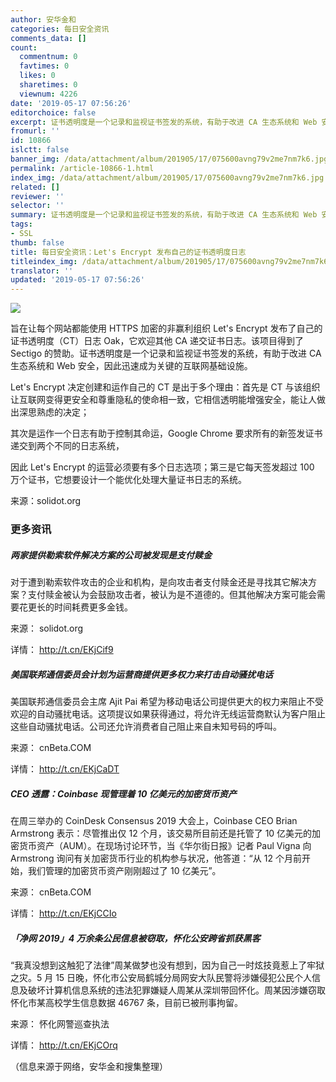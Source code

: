 ```yaml
---
author: 安华金和
categories: 每日安全资讯
comments_data: []
count:
  commentnum: 0
  favtimes: 0
  likes: 0
  sharetimes: 0
  viewnum: 4226
date: '2019-05-17 07:56:26'
editorchoice: false
excerpt: 证书透明度是一个记录和监视证书签发的系统，有助于改进 CA 生态系统和 Web 安全，因此迅速成为关键的互联网基础设施。
fromurl: ''
id: 10866
islctt: false
banner_img: /data/attachment/album/201905/17/075600avng79v2me7nm7k6.jpg
permalink: /article-10866-1.html
index_img: /data/attachment/album/201905/17/075600avng79v2me7nm7k6.jpg
related: []
reviewer: ''
selector: ''
summary: 证书透明度是一个记录和监视证书签发的系统，有助于改进 CA 生态系统和 Web 安全，因此迅速成为关键的互联网基础设施。
tags:
- SSL
thumb: false
title: 每日安全资讯：Let's Encrypt 发布自己的证书透明度日志
titleindex_img: /data/attachment/album/201905/17/075600avng79v2me7nm7k6.jpg
translator: ''
updated: '2019-05-17 07:56:26'
---
```


![](/data/attachment/album/201905/17/075600avng79v2me7nm7k6.jpg)


旨在让每个网站都能使用 HTTPS 加密的非赢利组织 Let's Encrypt 发布了自己的证书透明度（CT）日志 Oak，它欢迎其他 CA 递交证书日志。该项目得到了 Sectigo 的赞助。证书透明度是一个记录和监视证书签发的系统，有助于改进 CA 生态系统和 Web 安全，因此迅速成为关键的互联网基础设施。


Let's Encrypt 决定创建和运作自己的 CT 是出于多个理由：首先是 CT 与该组织让互联网变得更安全和尊重隐私的使命相一致，它相信透明能增强安全，能让人做出深思熟虑的决定；


其次是运作一个日志有助于控制其命运，Google Chrome 要求所有的新签发证书递交到两个不同的日志系统，


因此 Let's Encrypt 的运营必须要有多个日志选项；第三是它每天签发超过 100 万个证书，它想要设计一个能优化处理大量证书日志的系统。


来源：solidot.org


### 更多资讯


##### 两家提供勒索软件解决方案的公司被发现是支付赎金


对于遭到勒索软件攻击的企业和机构，是向攻击者支付赎金还是寻找其它解决方案？支付赎金被认为会鼓励攻击者，被认为是不道德的。但其他解决方案可能会需要花更长的时间耗费更多金钱。


来源： solidot.org


详情： <http://t.cn/EKjCif9> 


##### 美国联邦通信委员会计划为运营商提供更多权力来打击自动骚扰电话


美国联邦通信委员会主席 Ajit Pai 希望为移动电话公司提供更大的权力来阻止不受欢迎的自动骚扰电话。这项提议如果获得通过，将允许无线运营商默认为客户阻止这些自动骚扰电话。公司还允许消费者自己阻止来自未知号码的呼叫。


来源： cnBeta.COM


详情： <http://t.cn/EKjCaDT> 


##### CEO 透露：Coinbase 现管理着 10 亿美元的加密货币资产


在周三举办的 CoinDesk Consensus 2019 大会上，Coinbase CEO Brian Armstrong 表示：尽管推出仅 12 个月，该交易所目前还是托管了 10 亿美元的加密货币资产（AUM）。在现场讨论环节，当《华尔街日报》记者 Paul Vigna 向 Armstrong 询问有关加密货币行业的机构参与状况，他答道：“从 12 个月前开始，我们管理的加密货币资产刚刚超过了 10 亿美元”。


来源： cnBeta.COM


详情： <http://t.cn/EKjCCIo> 


##### 「净网 2019」4 万余条公民信息被窃取，怀化公安跨省抓获黑客


“我真没想到这触犯了法律”周某做梦也没有想到，因为自己一时炫技竟惹上了牢狱之灾。5 月 15 日晚，怀化市公安局鹤城分局网安大队民警将涉嫌侵犯公民个人信息及破坏计算机信息系统的违法犯罪嫌疑人周某从深圳带回怀化。周某因涉嫌窃取怀化市某高校学生信息数据 46767 条，目前已被刑事拘留。


来源： 怀化网警巡查执法


详情： <http://t.cn/EKjCOrq> 


（信息来源于网络，安华金和搜集整理）